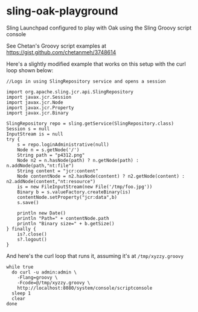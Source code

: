 # sling-oak-playground
Sling Launchpad configured to play with Oak using the Sling Groovy script console

See Chetan's Groovy script examples at https://gist.github.com/chetanmeh/3748614

Here's a slightly modified example that works on this setup with the curl loop shown below:

    //Logs in using SlingRepository service and opens a session
    
    import org.apache.sling.jcr.api.SlingRepository
    import javax.jcr.Session
    import javax.jcr.Node
    import javax.jcr.Property
    import javax.jcr.Binary

    SlingRepository repo = sling.getService(SlingRepository.class)
    Session s = null
    InputStream is = null
    try {
        s = repo.loginAdministrative(null)
        Node n = s.getNode('/')
    	String path = "p4312.png"
        Node n2 = n.hasNode(path) ? n.getNode(path) : n.addNode(path,"nt:file")
    	String content = "jcr:content"
        Node contentNode = n2.hasNode(content) ? n2.getNode(content) : n2.addNode(content,"nt:resource")
        is = new FileInputStream(new File('/tmp/foo.jpg'))
        Binary b = s.valueFactory.createBinary(is)
        contentNode.setProperty("jcr:data",b)
        s.save()
	
    	println new Date()
    	println "Path=" + contentNode.path 
    	println "Binary size=" + b.getSize()
    } finally {
        is?.close()
        s?.logout()
    }
    
And here's the curl loop that runs it, assuming it's at `/tmp/xyzzy.groovy`

    while true
      do curl -u admin:admin \
        -Flang=groovy \
        -Fcode=@/tmp/xyzzy.groovy \
        http://localhost:8080/system/console/scriptconsole
      sleep 1
      clear
    done


    
    

